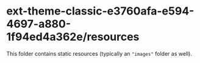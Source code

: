 # ext-theme-classic-e3760afa-e594-4697-a880-1f94ed4a362e/resources

This folder contains static resources (typically an `"images"` folder as well).
